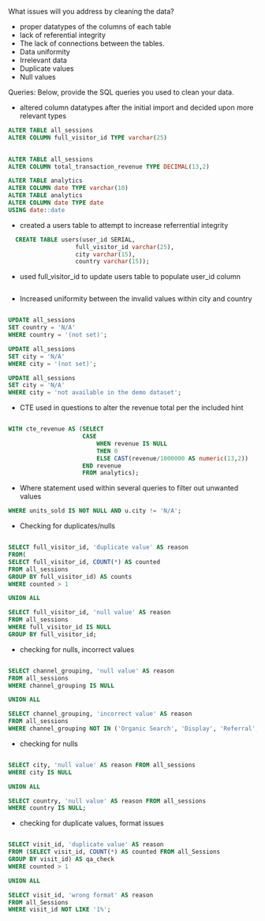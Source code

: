 What issues will you address by cleaning the data?
- proper datatypes of the columns of each table
- lack of referential integrity
- The lack of connections between the tables.
- Data uniformity
- Irrelevant data
- Duplicate values
- Null values



Queries:
Below, provide the SQL queries you used to clean your data.

- altered column datatypes after the initial import and decided upon more relevant types
```SQL
ALTER TABLE all_sessions
ALTER COLUMN full_visitor_id TYPE varchar(25)
  
```
```SQL
ALTER TABLE all_sessions
ALTER COLUMN total_transaction_revenue TYPE DECIMAL(13,2)
```
```SQL
ALTER TABLE analytics
ALTER COLUMN date TYPE varchar(10)
ALTER TABLE analytics
ALTER COLUMN date TYPE date
USING date::date
```

- created a users table to attempt to increase referrential integrity
```SQL
  CREATE TABLE users(user_id SERIAL,
				   full_visitor_id varchar(25),
				   city varchar(15),
				   country varchar(15));
```
- used full_visitor_id to update users table to populate user_id column
```SQL


```
- Increased uniformity between the invalid values within city and country
```SQL

UPDATE all_sessions
SET country = 'N/A'
WHERE country = '(not set)';
```
```SQL
UPDATE all_sessions
SET city = 'N/A'
WHERE city = '(not set)';
```
```SQL
UPDATE all_sessions
SET city = 'N/A'
WHERE city = 'not available in the demo dataset';

```
- CTE used in questions to alter the revenue total per the included hint
```SQL

WITH cte_revenue AS (SELECT
                     CASE
                         WHEN revenue IS NULL
	                     THEN 0
	                     ELSE CAST(revenue/1000000 AS numeric(13,2))
                     END revenue
                     FROM analytics);
```
- Where statement used within several queries to filter out unwanted values
```SQL
WHERE units_sold IS NOT NULL AND u.city != 'N/A';
```
- Checking for duplicates/nulls
```SQL

SELECT full_visitor_id, 'duplicate value' AS reason
FROM(
SELECT full_visitor_id, COUNT(*) AS counted
FROM all_sessions
GROUP BY full_visitor_id) AS counts
WHERE counted > 1

UNION ALL

SELECT full_visitor_id, 'null value' AS reason
FROM all_sessions
WHERE full_visitor_id IS NULL
GROUP BY full_visitor_id;

```
- checking for nulls, incorrect values
```SQL

SELECT channel_grouping, 'null value' AS reason
FROM all_sessions
WHERE channel_grouping IS NULL

UNION ALL

SELECT channel_grouping, 'incorrect value' AS reason
FROM all_sessions
WHERE channel_grouping NOT IN ('Organic Search', 'Display', 'Referral', 'Paid Search', 'Affiliates',  'Direct', '(Other)');

```
- checking for nulls
```SQL

SELECT city, 'null value' AS reason FROM all_sessions
WHERE city IS NULL

UNION ALL

SELECT country, 'null value' AS reason FROM all_sessions
WHERE country IS NULL;
```
- checking for duplicate values, format issues
```SQL

SELECT visit_id, 'duplicate value' AS reason
FROM (SELECT visit_id, COUNT(*) AS counted FROM all_Sessions
GROUP BY visit_id) AS qa_check
WHERE counted > 1

UNION ALL

SELECT visit_id, 'wrong format' AS reason
FROM all_Sessions
WHERE visit_id NOT LIKE '1%';

```
